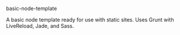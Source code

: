 basic-node-template

A basic node template ready for use with static sites. Uses Grunt with LiveReload, Jade, and Sass.
